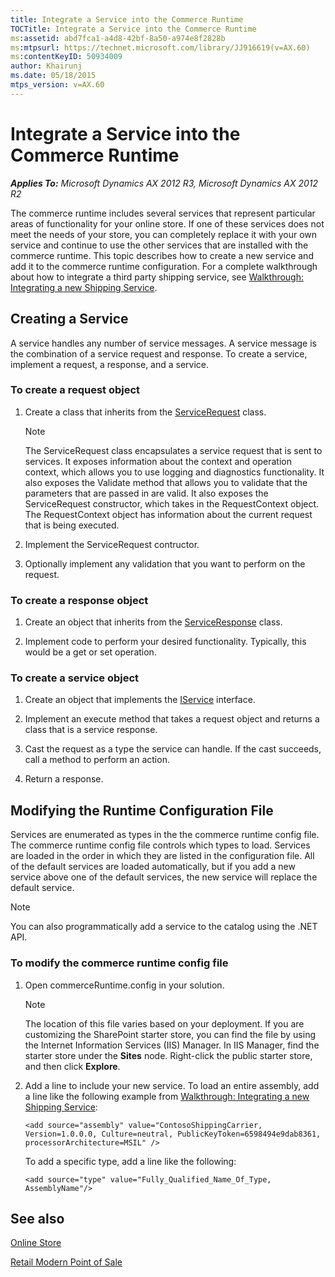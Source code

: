 ```yaml
---
title: Integrate a Service into the Commerce Runtime
TOCTitle: Integrate a Service into the Commerce Runtime
ms:assetid: abd7fca1-a4d8-42bf-8a50-a974e8f2828b
ms:mtpsurl: https://technet.microsoft.com/library/JJ916619(v=AX.60)
ms:contentKeyID: 50934009
author: Khairunj
ms.date: 05/18/2015
mtps_version: v=AX.60
---
```


# Integrate a Service into the Commerce Runtime 


_**Applies To:** Microsoft Dynamics AX 2012 R3, Microsoft Dynamics AX 2012 R2_

The commerce runtime includes several services that represent particular areas of functionality for your online store. If one of these services does not meet the needs of your store, you can completely replace it with your own service and continue to use the other services that are installed with the commerce runtime. This topic describes how to create a new service and add it to the commerce runtime configuration. For a complete walkthrough about how to integrate a third party shipping service, see [Walkthrough: Integrating a new Shipping Service](walkthrough-integrating-a-new-shipping-service.md).

## Creating a Service

A service handles any number of service messages. A service message is the combination of a service request and response. To create a service, implement a request, a response, and a service.

### To create a request object

1.  Create a class that inherits from the [ServiceRequest](https://technet.microsoft.com/library/jj760475\(v=ax.60\)) class.
    

    > [!NOTE]
    > <P>The ServiceRequest class encapsulates a service request that is sent to services. It exposes information about the context and operation context, which allows you to use logging and diagnostics functionality. It also exposes the Validate method that allows you to validate that the parameters that are passed in are valid. It also exposes the ServiceRequest constructor, which takes in the RequestContext object. The RequestContext object has information about the current request that is being executed.</P>



2.  Implement the ServiceRequest contructor.

3.  Optionally implement any validation that you want to perform on the request.

### To create a response object

1.  Create an object that inherits from the [ServiceResponse](https://technet.microsoft.com/library/jj762670\(v=ax.60\)) class.

2.  Implement code to perform your desired functionality. Typically, this would be a get or set operation.

### To create a service object

1.  Create an object that implements the [IService](https://technet.microsoft.com/library/jj762665\(v=ax.60\)) interface.

2.  Implement an execute method that takes a request object and returns a class that is a service response.

3.  Cast the request as a type the service can handle. If the cast succeeds, call a method to perform an action.

4.  Return a response.

## Modifying the Runtime Configuration File

Services are enumerated as types in the the commerce runtime config file. The commerce runtime config file controls which types to load. Services are loaded in the order in which they are listed in the configuration file. All of the default services are loaded automatically, but if you add a new service above one of the default services, the new service will replace the default service.


> [!NOTE]
> <P>You can also programmatically add a service to the catalog using the .NET API.</P>



### To modify the commerce runtime config file

1.  Open commerceRuntime.config in your solution.
    

    > [!NOTE]
    > <P>The location of this file varies based on your deployment. If you are customizing the SharePoint starter store, you can find the file by using the Internet Information Services (IIS) Manager. In IIS Manager, find the starter store under the <STRONG>Sites</STRONG> node. Right-click the public starter store, and then click <STRONG>Explore</STRONG>.</P>



2.  Add a line to include your new service. To load an entire assembly, add a line like the following example from [Walkthrough: Integrating a new Shipping Service](walkthrough-integrating-a-new-shipping-service.md):
    
        <add source="assembly" value="ContosoShippingCarrier, Version=1.0.0.0, Culture=neutral, PublicKeyToken=6598494e9dab8361, processorArchitecture=MSIL" />
    
    To add a specific type, add a line like the following:
    
        <add source="type" value="Fully_Qualified_Name_Of_Type, AssemblyName"/>

## See also

[Online Store](online-store.md)

[Retail Modern Point of Sale](retail-modern-point-of-sale.md)

  


